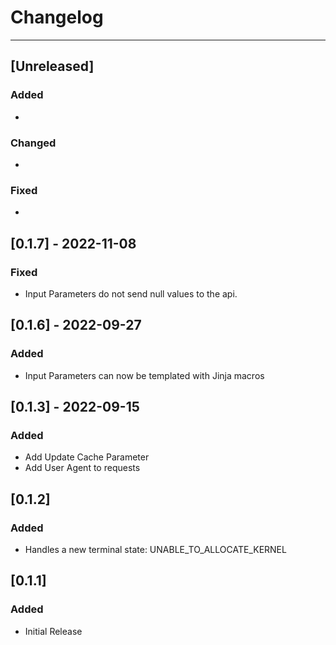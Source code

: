 # Changelog
---
## [Unreleased]

### Added
-

### Changed
-

### Fixed
-

## [0.1.7] - 2022-11-08

### Fixed

- Input Parameters do not send null values to the api.

## [0.1.6] - 2022-09-27

### Added

- Input Parameters can now be templated with Jinja macros

## [0.1.3] - 2022-09-15

### Added

- Add Update Cache Parameter
- Add User Agent to requests

## [0.1.2]

### Added

- Handles a new terminal state: UNABLE_TO_ALLOCATE_KERNEL

## [0.1.1]

### Added

- Initial Release
